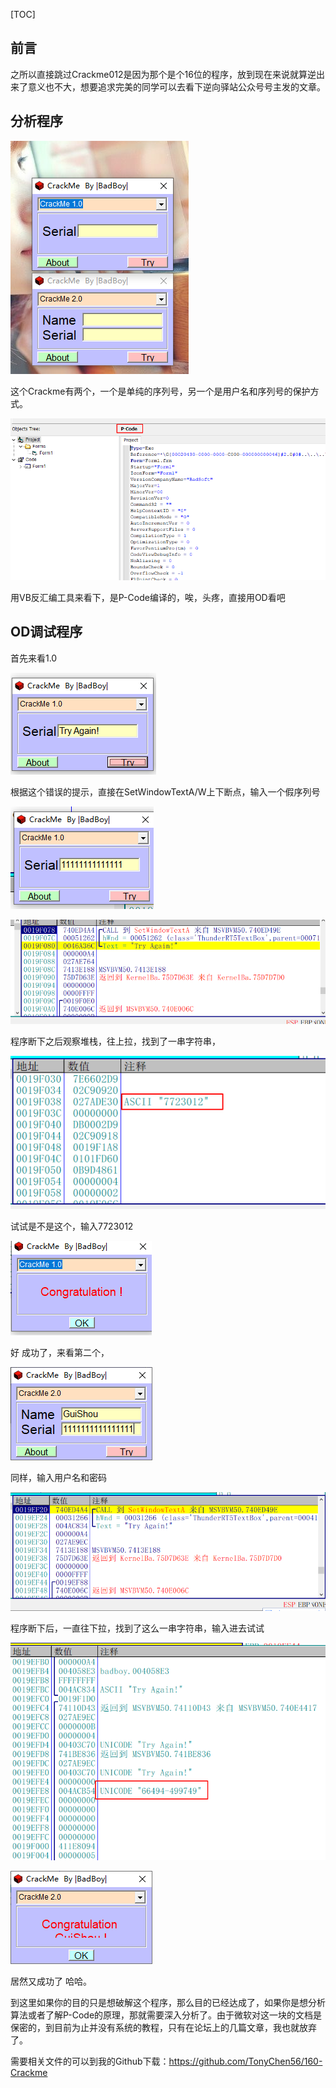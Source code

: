 [TOC]

## 前言

之所以直接跳过Crackme012是因为那个是个16位的程序，放到现在来说就算逆出来了意义也不大，想要追求完美的同学可以去看下逆向驿站公众号号主发的文章。

## 分析程序

![1553841959803](assets/1553841959803.png)

这个Crackme有两个，一个是单纯的序列号，另一个是用户名和序列号的保护方式。

![1553842133247](assets/1553842133247.png)

用VB反汇编工具来看下，是P-Code编译的，唉，头疼，直接用OD看吧

## OD调试程序

首先来看1.0

![1553845273460](assets/1553845273460.png)

根据这个错误的提示，直接在SetWindowTextA/W上下断点，输入一个假序列号

![1553845323486](assets/1553845323486.png)

![1553845367877](assets/1553845367877.png)

程序断下之后观察堆栈，往上拉，找到了一串字符串，

![1553845403639](assets/1553845403639.png)

试试是不是这个，输入7723012

![1553845435713](assets/1553845435713.png)

好 成功了，来看第二个，

![1553845461579](assets/1553845461579.png)

同样，输入用户名和密码

![1553845479575](assets/1553845479575.png)

程序断下后，一直往下拉，找到了这么一串字符串，输入进去试试

![1553845518778](assets/1553845518778.png)

![1553845544710](assets/1553845544710.png)

居然又成功了 哈哈。

到这里如果你的目的只是想破解这个程序，那么目的已经达成了，如果你是想分析算法或者了解P-Code的原理，那就需要深入分析了。由于微软对这一块的文档是保密的，到目前为止并没有系统的教程，只有在论坛上的几篇文章，我也就放弃了。

需要相关文件的可以到我的Github下载：https://github.com/TonyChen56/160-Crackme